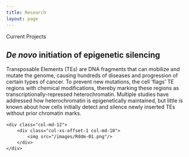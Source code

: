 ```yaml
---
title: Research
layout: page
---
```


Current Projects 
## _De novo_ initiation of epigenetic silencing ##

Transposable Elements (TEs) are DNA fragments that can mobilize and mutate the genome, causing hundreds of diseases and progression of certain types of cancer. To prevent new mutations, the cell ‘flags’ TE regions with chemical modifications, thereby marking these regions as transcriptionally-repressed heterochromatin. Multiple studies have addressed how heterochromatin is epigenetically maintained, but little is known about how cells initially detect and silence newly inserted TEs without prior chromatin marks. 


<div class="row">

    <div class="col-md-12">
        <div class="col-xs-offset-1 col-md-10">
            <img src="/images/Rddm-01.png"/>
        </div>
    </div>
</div>
